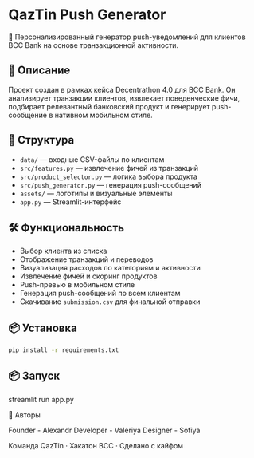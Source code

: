 # QazTin Push Generator

🎯 Персонализированный генератор push-уведомлений для клиентов BCC Bank на основе транзакционной активности.

## 🚀 Описание

Проект создан в рамках кейса Decentrathon 4.0 для BCC Bank. Он анализирует транзакции клиентов, извлекает поведенческие фичи, подбирает релевантный банковский продукт и генерирует push-сообщение в нативном мобильном стиле.

## 🧩 Структура

- `data/` — входные CSV-файлы по клиентам
- `src/features.py` — извлечение фичей из транзакций
- `src/product_selector.py` — логика выбора продукта
- `src/push_generator.py` — генерация push-сообщений
- `assets/` — логотипы и визуальные элементы
- `app.py` — Streamlit-интерфейс

## 🛠️ Функциональность

- Выбор клиента из списка
- Отображение транзакций и переводов
- Визуализация расходов по категориям и активности
- Извлечение фичей и скоринг продуктов
- Push-превью в мобильном стиле
- Генерация push-сообщений по всем клиентам
- Скачивание `submission.csv` для финальной отправки

## 📦 Установка

```bash
pip install -r requirements.txt
```

## 📦 Запуск 

streamlit run app.py

💙 Авторы

Founder - Alexandr
Developer - Valeriya
Designer - Sofiya

Команда QazTin · Хакатон BCC · Сделано с кайфом




